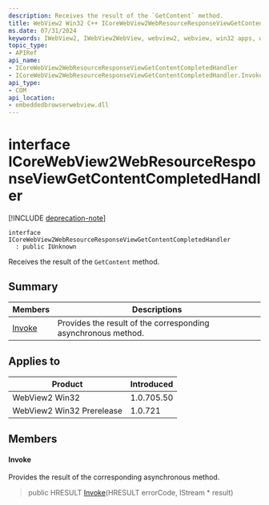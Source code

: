 ```yaml
---
description: Receives the result of the `GetContent` method.
title: WebView2 Win32 C++ ICoreWebView2WebResourceResponseViewGetContentCompletedHandler
ms.date: 07/31/2024
keywords: IWebView2, IWebView2WebView, webview2, webview, win32 apps, win32, edge, ICoreWebView2, ICoreWebView2Controller, browser control, edge html, ICoreWebView2WebResourceResponseViewGetContentCompletedHandler
topic_type: 
- APIRef
api_name:
- ICoreWebView2WebResourceResponseViewGetContentCompletedHandler
- ICoreWebView2WebResourceResponseViewGetContentCompletedHandler.Invoke
api_type:
- COM
api_location:
- embeddedbrowserwebview.dll
---
```


# interface ICoreWebView2WebResourceResponseViewGetContentCompletedHandler

[!INCLUDE [deprecation-note](../includes/deprecation-note.md)]

```
interface ICoreWebView2WebResourceResponseViewGetContentCompletedHandler
  : public IUnknown
```

Receives the result of the `GetContent` method.

## Summary

 Members                        | Descriptions
--------------------------------|---------------------------------------------
[Invoke](#invoke) | Provides the result of the corresponding asynchronous method.

## Applies to

Product                         | Introduced
--------------------------------|---------------------------------------------
WebView2 Win32            |    1.0.705.50
WebView2 Win32 Prerelease |    1.0.721

## Members

#### Invoke

Provides the result of the corresponding asynchronous method.

> public HRESULT [Invoke](#invoke)(HRESULT errorCode, IStream * result)

